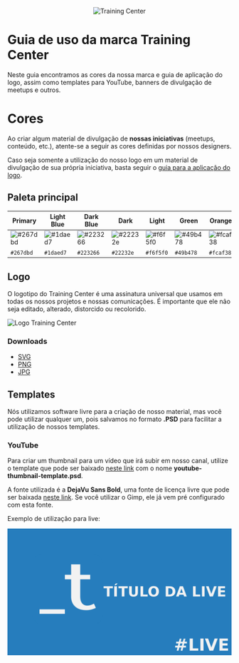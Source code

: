 <p align="center">
  <img src="./assets/jpg/logo-training-center-blue-256.jpg" alt="Training Center">
</p>

# Guia de uso da marca Training Center

Neste guia encontramos as cores da nossa marca e guia de aplicação do logo, assim como templates para YouTube, banners de divulgação de meetups e outros.

# Cores

Ao criar algum material de divulgação de **nossas iniciativas** (meetups, conteúdo, etc.), atente-se a seguir as cores definidas por nossos designers.

Caso seja somente a utilização do nosso logo em um material de divulgação de sua própria iniciativa, basta seguir o [guia para a aplicação do logo](#logo).

## Paleta principal

| Primary | Light Blue | Dark Blue | Dark | Light | Green | Orange | Red | 
| ------- | ---------- | --------- | ---------------- | ----- | ----- | ------ | --- |
| ![#267dbd](https://placehold.it/90x50/267dbd/000000?text=+) | ![#1daed7](https://placehold.it/90x50/1daed7/000000?text=+) | ![#223266](https://placehold.it/90x50/223266/000000?text=+) | ![#22232e](https://placehold.it/90x50/22232e/000000?text=+) | ![#f6f5f0](https://placehold.it/90x50/f6f5f0/000000?text=+) | ![#49b478](https://placehold.it/90x50/49b478/000000?text=+) | ![#fcaf38](https://placehold.it/90x50/fcaf38/000000?text=+) | ![#ec5252](https://placehold.it/90x50/ec5252/000000?text=+) | 
| `#267dbd` | `#1daed7` | `#223266` | `#22232e` | `#f6f5f0` | `#49b478` | `#fcaf38` | `#ec5252` | 

## Logo

O logotipo do Training Center é uma assinatura universal que usamos em todas os nossos projetos e nossas comunicações. É importante que ele não seja editado, alterado, distorcido ou recolorido. 

![Logo Training Center](./logo-training-center-aplicacao.jpg)

### Downloads
- [SVG](./assets/svg)
- [PNG](./assets/png)
- [JPG](./assets/jpg)

## Templates

Nós utilizamos software livre para a criação de nosso material, mas você pode utilizar qualquer um, pois salvamos no formato **.PSD** para facilitar a utilização de nossos templates.

### YouTube

Para criar um thumbnail para um vídeo que irá subir em nosso canal, utilize o template que pode ser baixado [neste link](./templates/) com o nome **youtube-thumbnail-template.psd**.

A fonte utilizada é a **DejaVu Sans Bold**, uma fonte de licença livre que pode ser baixada [neste link](https://dejavu-fonts.github.io/). Se você utilizar o Gimp, ele já vem pré configurado com esta fonte.

Exemplo de utilização para live:

![Exemplo de thumbnail de live no YouTube](./templates/samples/youtube-live-sample.png)

